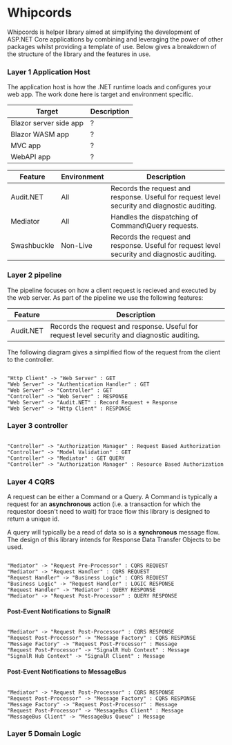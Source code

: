 # Whipcords

Whipcords is helper library aimed at simplifying the development of ASP.NET Core applications by combining and leveraging the power of other packages whilst providing a template of use.
Below gives a breakdown of the structure of the library and the features in use.

### Layer 1 Application Host

The application host is how the .NET runtime loads and configures your web app. The work done here is target and environment specific.

| Target | Description |
| --- | --- |
| Blazor server side app | ? |
| Blazor WASM app | ? |
| MVC app | ? |
| WebAPI app | ? |


| Feature | Environment | Description |
| --- | --- | --- |
| Audit.NET | All | Records the request and response. Useful for request level security and diagnostic auditing. |
| Mediator | All | Handles the dispatching of Command\Query requests. |
| Swashbuckle | Non-Live | Records the request and response. Useful for request level security and diagnostic auditing. |


### Layer 2 pipeline

The pipeline focuses on how a client request is recieved and executed by the web server.
As part of the pipeline we use the following features:

| Feature | Description |
| --- | --- |
| Audit.NET | Records the request and response. Useful for request level security and diagnostic auditing. |

The following diagram gives a simplified flow of the request from the client to the controller.

```plantUml

"Http Client" -> "Web Server" : GET
"Web Server" -> "Authentication Handler" : GET
"Web Server" -> "Controller" : GET
"Controller" -> "Web Server" : RESPONSE
"Web Server" -> "Audit.NET" : Record Request + Response
"Web Server" -> "Http Client" : RESPONSE

```

### Layer 3 controller

```plantUml

"Controller" -> "Authorization Manager" : Request Based Authorization
"Controller" -> "Model Validation" : GET
"Controller" -> "Mediator" : GET QUERY
"Controller" -> "Authorization Manager" : Resource Based Authorization

```


### Layer 4 CQRS

A request can be either a Command or a Query. A Command is typically a request for an **asynchronous** action (i.e. a transaction for which the requestor doesn't need to wait) for trace flow this library is designed to return a unique id.

A query will typically be a read of data so is a **synchronous** message flow. The design of this library intends for Response Data Transfer Objects to be used.

```plantUml

"Mediator" -> "Request Pre-Processor" : CQRS REQUEST
"Mediator" -> "Request Handler" : CQRS REQUEST
"Request Handler" -> "Business Logic" : CQRS REQUEST
"Business Logic" -> "Request Handler" : LOGIC RESPONSE
"Request Handler" -> "Mediator" : QUERY RESPONSE
"Mediator" -> "Request Post-Processor" : QUERY RESPONSE

```

#### Post-Event Notifications to SignalR

```plantUml

"Mediator" -> "Request Post-Processor" : CQRS RESPONSE
"Request Post-Processor" -> "Message Factory" : CQRS RESPONSE
"Message Factory" -> "Request Post-Processor" : Message
"Request Post-Processor" -> "SignalR Hub Context" : Message
"SignalR Hub Context" -> "SignalR Client" : Message

```

#### Post-Event Notifications to MessageBus

```plantUml

"Mediator" -> "Request Post-Processor" : CQRS RESPONSE
"Request Post-Processor" -> "Message Factory" : CQRS RESPONSE
"Message Factory" -> "Request Post-Processor" : Message
"Request Post-Processor" -> "MessageBus Client" : Message
"MessageBus Client" -> "MessageBus Queue" : Message

```

### Layer 5 Domain Logic
